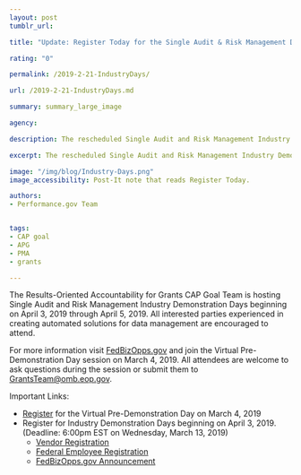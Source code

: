 ```yaml
---
layout: post
tumblr_url:

title: "Update: Register Today for the Single Audit & Risk Management Demo Days!"

rating: "0"

permalink: /2019-2-21-IndustryDays/

url: /2019-2-21-IndustryDays.md

summary: summary_large_image

agency:

description: The rescheduled Single Audit and Risk Management Industry Demonstration Days  begin April 3, 2019.

excerpt: The rescheduled Single Audit and Risk Management Industry Demonstration Days  begin April 3, 2019.

image: "/img/blog/Industry-Days.png"
image_accessibility: Post-It note that reads Register Today. 

authors:
- Performance.gov Team


tags:
- CAP goal
- APG
- PMA
- grants

---
```

The Results-Oriented Accountability for Grants CAP Goal Team is hosting Single Audit and Risk Management Industry Demonstration
Days beginning on April 3, 2019 through April 5, 2019. All interested parties experienced in creating automated solutions for
data management are encouraged to attend.

For more information visit [FedBizOpps.gov](https://www.fbo.gov/index.php?s=opportunity&mode=form&id=08943a6b0f93b40afab0bce207edcbe3&tab=core&_cview=1) and join the Virtual Pre-Demonstration Day session on March 4, 2019. All attendees are
welcome to ask questions during the session or submit them to GrantsTeam@omb.eop.gov.

Important Links:

* [Register](https://www.eventbrite.com/e/grants-single-audit-and-risk-mgmt-virtual-pre-demonstration-conference-tickets-52866219285) for the Virtual Pre-Demonstration Day on March 4, 2019
* Register for Industry Demonstration Days beginning on April 3, 2019. (Deadline: 6:00pm EST on Wednesday, March 13, 2019)
  * [Vendor Registration](https://www.eventbrite.com/e/grants-single-audit-and-risk-mgmt-industry-demonstration-days-vendor-signup-tickets-53749926477)
  * [Federal Employee Registration](https://www.eventbrite.com/e/grants-single-audit-and-risk-mgmt-industry-demonstration-days-registration-tickets-52866314570)
  * [FedBizOpps.gov Announcement](https://www.fbo.gov/index.php?s=opportunity&mode=form&id=08943a6b0f93b40afab0bce207edcbe3&tab=core&_cview=1)
